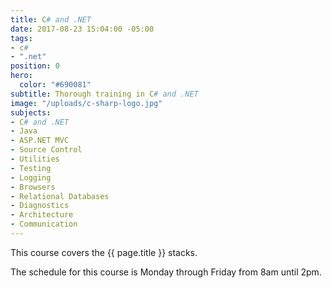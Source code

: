 ```yaml
---
title: C# and .NET
date: 2017-08-23 15:04:00 -05:00
tags:
- c#
- ".net"
position: 0
hero:
  color: "#690081"
subtitle: Thorough training in C# and .NET
image: "/uploads/c-sharp-logo.jpg"
subjects:
- C# and .NET
- Java
- ASP.NET MVC
- Source Control
- Utilities
- Testing
- Logging
- Browsers
- Relational Databases
- Diagnostics
- Architecture
- Communication
---
```


This course covers the {{ page.title }} stacks.

The schedule for this course is Monday through Friday from 8am until 2pm.
